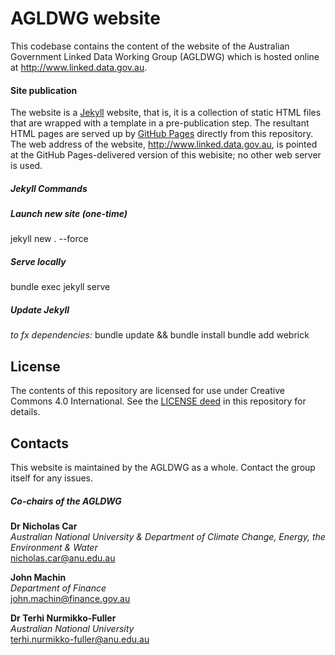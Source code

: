 # AGLDWG website
This codebase contains the content of the website of the Australian Government Linked Data Working Group (AGLDWG) which is hosted online at <http://www.linked.data.gov.au>.

#### Site publication
The website is a [Jekyll](https://jekyllrb.com/) website, that is, it is a collection of static HTML files that are wrapped with a template in a pre-publication step. The resultant HTML pages are served up by [GitHub Pages](https://pages.github.com/) directly from this repository. The web address of the website, <http://www.linked.data.gov.au>, is pointed at the GitHub Pages-delivered version of this webisite; no other web server is used.

##### Jekyll Commands
##### Launch new site (one-time)
jekyll new . --force

##### Serve locally
bundle exec jekyll serve

##### Update Jekyll

_to fx dependencies:_
bundle update && bundle install
bundle add webrick


## License
The contents of this repository are licensed for use under Creative Commons 4.0 International. See the [LICENSE deed](LICENSE) in this repository for details.


## Contacts
This website is maintained by the AGLDWG as a whole. Contact the group itself for any issues.

##### Co-chairs of the AGLDWG 

**Dr Nicholas Car**  
*Australian National University & Department of Climate Change, Energy, the Environment & Water*  
<nicholas.car@anu.edu.au>  

**John Machin**  
*Department of Finance*  
<john.machin@finance.gov.au> 

**Dr Terhi Nurmikko-Fuller**  
*Australian National University*  
<terhi.nurmikko-fuller@anu.edu.au> 
